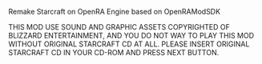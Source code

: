 Remake Starcraft on OpenRA Engine based on OpenRAModSDK  

THIS MOD USE SOUND AND GRAPHIC ASSETS COPYRIGHTED OF BLIZZARD ENTERTAINMENT, AND YOU DO NOT WAY TO PLAY THIS MOD WITHOUT ORIGINAL STARCRAFT CD AT ALL. PLEASE INSERT ORIGINAL STARCRAFT CD IN YOUR CD-ROM AND PRESS NEXT BUTTON.

